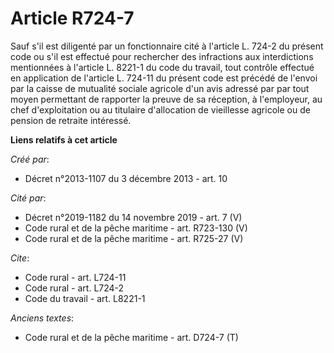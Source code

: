 # Article R724-7

Sauf s'il est diligenté par un fonctionnaire cité à l'article L. 724-2 du présent code ou s'il est effectué pour rechercher
des infractions aux interdictions mentionnées à l'article L. 8221-1 du code du travail, tout contrôle effectué en application
de l'article L. 724-11 du présent code est précédé de l'envoi par la caisse de mutualité sociale agricole d'un avis adressé
par par tout moyen permettant de rapporter la preuve de sa réception, à l'employeur, au chef d'exploitation ou au titulaire
d'allocation de vieillesse agricole ou de pension de retraite intéressé.

**Liens relatifs à cet article**

_Créé par_:

  - Décret n°2013-1107 du 3 décembre 2013 - art. 10

_Cité par_:

  - Décret n°2019-1182 du 14 novembre 2019 - art. 7 (V)
  - Code rural et de la pêche maritime - art. R723-130 (V)
  - Code rural et de la pêche maritime - art. R725-27 (V)

_Cite_:

  - Code rural - art. L724-11
  - Code rural - art. L724-2
  - Code du travail - art. L8221-1

_Anciens textes_:

  - Code rural et de la pêche maritime - art. D724-7 (T)

